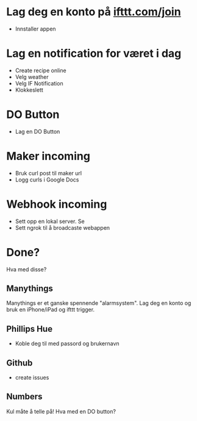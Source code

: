 # Lag deg en konto på [ifttt.com/join](https://ifttt.com/join)
+ Innstaller appen

# Lag en notification for været i dag
* Create recipe online
* Velg weather
* Velg IF Notification
* Klokkeslett

# DO Button
* Lag en DO Button

# Maker incoming
* Bruk curl post til maker url
* Logg curls i Google Docs

# Webhook incoming
* Sett opp en lokal server. Se <href-til-python-simpleserver>
* Sett ngrok til å broadcaste webappen

# Done?
Hva med disse?

## Manythings
Manythings er et ganske spennende "alarmsystem". Lag deg en konto og bruk en iPhone/iPad og ifttt trigger.

## Phillips Hue
* Koble deg til med passord og brukernavn

## Github
* create issues

## Numbers
Kul måte å telle på! Hva med en DO button?

